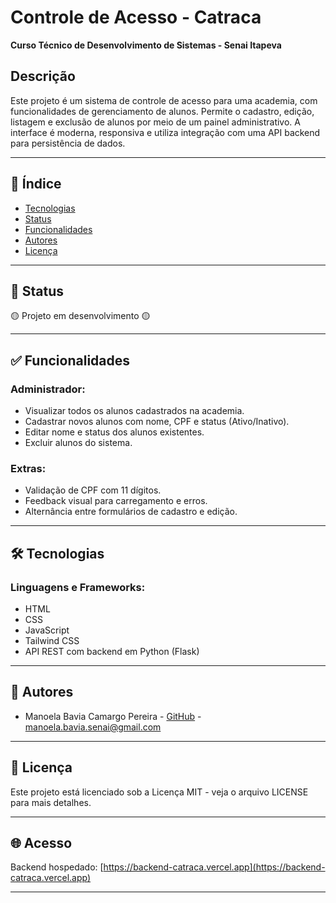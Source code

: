 
# Controle de Acesso - Catraca 
**Curso Técnico de Desenvolvimento de Sistemas - Senai Itapeva**

## Descrição  
Este projeto é um sistema de controle de acesso para uma academia, com funcionalidades de gerenciamento de alunos. Permite o cadastro, edição, listagem e exclusão de alunos por meio de um painel administrativo. A interface é moderna, responsiva e utiliza integração com uma API backend para persistência de dados.

---

## 📑 Índice  
- [Tecnologias](#tecnologias)  
- [Status](#status)  
- [Funcionalidades](#funcionalidades)  
- [Autores](#autores)  
- [Licença](#licença)

---

## 🚧 Status  
🟡 Projeto em desenvolvimento 🟡

---

## ✅ Funcionalidades  

### Administrador:
- Visualizar todos os alunos cadastrados na academia.
- Cadastrar novos alunos com nome, CPF e status (Ativo/Inativo).
- Editar nome e status dos alunos existentes.
- Excluir alunos do sistema.

### Extras:
- Validação de CPF com 11 dígitos.
- Feedback visual para carregamento e erros.
- Alternância entre formulários de cadastro e edição.

---

## 🛠 Tecnologias  

### Linguagens e Frameworks:  
- HTML  
- CSS  
- JavaScript  
- Tailwind CSS  
- API REST com backend em Python (Flask)

---

## 👥 Autores  
- Manoela Bavia Camargo Pereira - [GitHub](hhttps://github.com/MBavia/) - manoela.bavia.senai@gmail.com

---

## 📄 Licença  
Este projeto está licenciado sob a Licença MIT - veja o arquivo LICENSE para mais detalhes.

---

## 🌐 Acesso  
Backend hospedado: [https://backend-catraca.vercel.app](https://backend-catraca.vercel.app)

---

